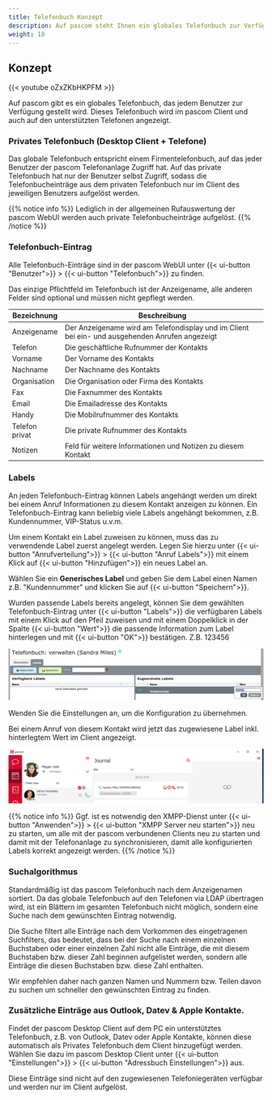 ```yaml
---
title: Telefonbuch Konzept
description: Auf pascom steht Ihnen ein globales Telefonbuch zur Verfügung.
weight: 10
---
```


## Konzept

{{< youtube oZxZKbHKPFM >}} 

Auf pascom gibt es ein globales Telefonbuch, das jedem Benutzer zur Verfügung gestellt wird.
Dieses Telefonbuch wird im pascom Client und auch auf den unterstützten Telefonen angezeigt.

### Privates Telefonbuch (Desktop Client + Telefone)

Das globale Telefonbuch entspricht einem Firmentelefonbuch, auf das jeder Benutzer der pascom Telefonanlage Zugriff hat.
Auf das private Telefonbuch hat nur der Benutzer selbst Zugriff, sodass die Telefonbucheinträge aus dem privaten Telefonbuch nur im Client des jeweiligen Benutzers aufgelöst werden.

{{% notice info %}}
Lediglich in der allgemeinen Rufauswertung der pascom WebUI werden auch private Telefonbucheinträge aufgelöst.
{{% /notice %}}

### Telefonbuch-Eintrag

Alle Telefonbuch-Einträge sind in der pascom WebUI unter {{< ui-button "Benutzer">}} > {{< ui-button "Telefonbuch">}} zu finden.

Das einzige Pflichtfeld im Telefonbuch ist der Anzeigename, alle anderen Felder sind optional und müssen nicht gepflegt werden.

|Bezeichnung|Beschreibung|
|---|---|
|Anzeigename|Der Anzeigename wird am Telefondisplay und im Client bei ein- und ausgehenden Anrufen angezeigt|
|Telefon|Die geschäftliche Rufnummer der Kontakts|
|Vorname|Der Vorname des Kontakts|
|Nachname|Der Nachname des Kontakts|
|Organisation|Die Organisation oder Firma des Kontakts|
|Fax|Die Faxnummer des Kontakts|
|Email|Die Emailadresse des Kontakts|
|Handy|Die Mobilrufnummer des Kontakts|
|Telefon privat|Die private Rufnummer des Kontakts|
|Notizen|Feld für weitere Informationen und Notizen zu diesem Kontakt|

### Labels

An jeden Telefonbuch-Eintrag können Labels angehängt werden um direkt bei einem Anruf Informationen zu diesem Kontakt anzeigen zu können.
Ein Telefonbuch-Eintrag kann beliebig viele Labels angehängt bekommen, z.B. Kundennummer, VIP-Status u.v.m.

Um einem Kontakt ein Label zuweisen zu können, muss das zu verwendende Label zuerst angelegt werden.
Legen Sie hierzu unter {{< ui-button "Anrufverteilung">}} > {{< ui-button "Anruf Labels">}} mit einem Klick auf {{< ui-button "Hinzufügen">}} ein neues Label an.

Wählen Sie ein **Generisches Label** und geben Sie dem Label einen Namen z.B. "Kundennummer" und klicken Sie auf {{< ui-button "Speichern">}}.

Wurden passende Labels bereits angelegt, können Sie dem gewählten Telefonbuch-Eintrag unter {{< ui-button "Labels">}} die verfügbaren Labels mit einem Klick auf den Pfeil zuweisen und mit einem Doppelklick in der Spalte {{< ui-button "Wert">}} die passende Information zum Label hinterlegen und mit {{< ui-button "OK">}} bestätigen. Z.B. 123456

![Telefonbuch-Label](phonebook_label.png)

Wenden Sie die Einstellungen an, um die Konfiguration zu übernehmen.

Bei einem Anruf von diesem Kontakt wird jetzt das zugewiesene Label inkl. hinterlegtem Wert im Client angezeigt.

![Telefonbuch-Label im Journal](journal_label.png)

{{% notice info %}}
Ggf. ist es notwendig den XMPP-Dienst unter {{< ui-button "Anwenden">}} > {{< ui-button "XMPP Server neu starten">}} neu zu starten, um alle mit der pascom verbundenen Clients neu zu starten und damit mit der Telefonanlage zu synchronisieren, damit alle konfigurierten Labels korrekt angezeigt werden.
{{% /notice %}}

### Suchalgorithmus

Standardmäßig ist das pascom Telefonbuch nach dem Anzeigenamen sortiert.
Da das globale Telefonbuch auf den Telefonen via LDAP übertragen wird, ist ein Blättern im gesamten Telefonbuch nicht möglich, sondern eine Suche nach dem gewünschten Eintrag notwendig.

Die Suche filtert alle Einträge nach dem Vorkommen des eingetragenen Suchfilters, das bedeutet, dass bei der Suche nach einem einzelnen Buchstaben oder einer einzelnen Zahl nicht alle Einträge, die mit diesem Buchstaben bzw. dieser Zahl beginnen aufgelistet werden, sondern alle Einträge die diesen Buchstaben bzw. diese Zahl enthalten.

Wir empfehlen daher nach ganzen Namen und Nummern bzw. Teilen davon zu suchen um schneller den gewünschten Eintrag zu finden.

### Zusätzliche Einträge aus Outlook, Datev & Apple Kontakte.

Findet der pascom Desktop Client auf dem PC ein unterstütztes Telefonbuch, z.B. von Outlook, Datev oder Apple Kontakte, können diese automatisch als Privates Telefonbuch dem Client hinzugefügt werden.
Wählen Sie dazu im pascom Desktop Client unter {{< ui-button "Einstellungen">}} > {{< ui-button "Adressbuch Einstellungen">}} aus.

Diese Einträge sind nicht auf den zugewiesenen Telefoniegeräten verfügbar und werden nur im Client aufgelöst.
